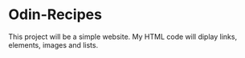 # Odin-Recipes
This project will be a simple website. My HTML code will diplay links, elements, images and lists.
